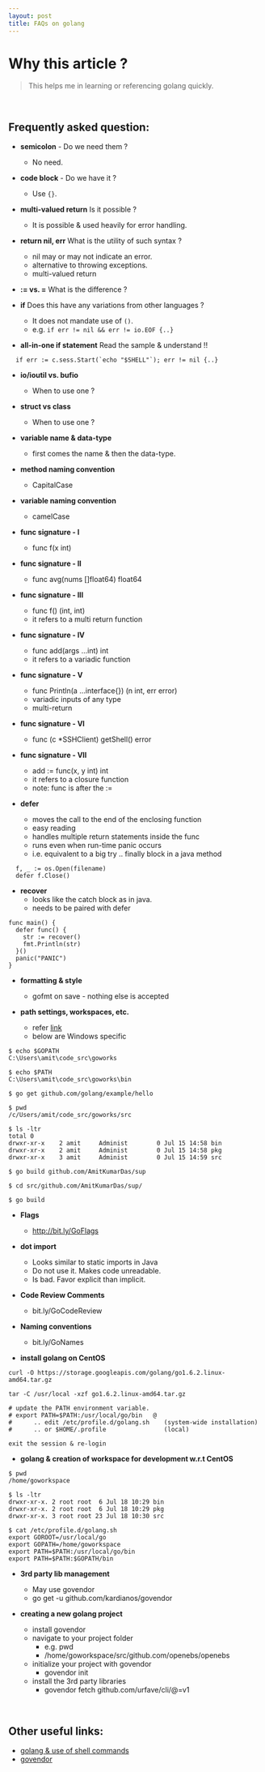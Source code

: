 ```yaml
---
layout: post
title: FAQs on golang
---
```


# Why this article ?

> This helps me in learning or referencing golang quickly.

<br />

## Frequently asked question:

- **semicolon** - Do we need them ?
  - No need.

- **code block** - Do we have it ?
  - Use ```{}```.

- **multi-valued return** Is it possible ?
  - It is possible & used heavily for error handling.

- **return nil, err** What is the utility of such syntax ?
  - nil may or may not indicate an error.
  - alternative to throwing exceptions.
  - multi-valued return

- **:= vs. =** What is the difference ?

- **if** Does this have any variations from other languages ?
  - It does not mandate use of ```()```.
  - e.g. ```if err != nil && err != io.EOF {..}```

- **all-in-one if statement** Read the sample & understand !!

```
  if err := c.sess.Start(`echo "$SHELL"`); err != nil {..}
```

- **io/ioutil vs. bufio**
  - When to use one ?

- **struct vs class**
  - When to use one ?

- **variable name & data-type**
  - first comes the name & then the data-type.

- **method naming convention**
  - CapitalCase

- **variable naming convention**
  - camelCase

- **func signature - I**
  - func f(x int)

- **func signature - II**
  - func avg(nums []float64) float64

- **func signature - III**
  - func f() (int, int)
  - it refers to a multi return function

- **func signature - IV**
  - func add(args ...int) int
  - it refers to a variadic function

- **func signature - V**
  - func Println(a ...interface{}) (n int, err error)
  - variadic inputs of any type
  - multi-return

- **func signature - VI**
  - func (c *SSHClient) getShell() error

- **func signature - VII**
  - add := func(x, y int) int
  - it refers to a closure function
  - note: func is after the :=

- **defer**
  - moves the call to the end of the enclosing function
  - easy reading
  - handles multiple return statements inside the func
  - runs even when run-time panic occurs
  - i.e. equivalent to a big try .. finally block in a java method

```    
  f, _ := os.Open(filename)
  defer f.Close()
```

- **recover**
  - looks like the catch block as in java.
  - needs to be paired with defer

```
func main() {
  defer func() {
    str := recover()
    fmt.Println(str)
  }()
  panic("PANIC")
}
```

- **formatting & style**
  - gofmt on save - nothing else is accepted

- **path settings, workspaces, etc.**
  - refer [link](https://golang.org/doc/code.html)
  - below are Windows specific

```
$ echo $GOPATH
C:\Users\amit\code_src\goworks

$ echo $PATH
C:\Users\amit\code_src\goworks\bin

$ go get github.com/golang/example/hello

$ pwd
/c/Users/amit/code_src/goworks/src

$ ls -ltr
total 0
drwxr-xr-x    2 amit     Administ        0 Jul 15 14:58 bin
drwxr-xr-x    2 amit     Administ        0 Jul 15 14:58 pkg
drwxr-xr-x    3 amit     Administ        0 Jul 15 14:59 src

$ go build github.com/AmitKumarDas/sup

$ cd src/github.com/AmitKumarDas/sup/

$ go build
```

- **Flags**
  - http://bit.ly/GoFlags

- **dot import**
  - Looks similar to static imports in Java
  - Do not use it. Makes code unreadable.
  - Is bad. Favor explicit than implicit.

- **Code Review Comments**
  - bit.ly/GoCodeReview

- **Naming conventions**
  - bit.ly/GoNames

- **install golang on CentOS**

```
curl -O https://storage.googleapis.com/golang/go1.6.2.linux-amd64.tar.gz

tar -C /usr/local -xzf go1.6.2.linux-amd64.tar.gz

# update the PATH environment variable.
# export PATH=$PATH:/usr/local/go/bin   @
#      .. edit /etc/profile.d/golang.sh    (system-wide installation)
#      .. or $HOME/.profile                (local)

exit the session & re-login
```

- **golang & creation of workspace for development w.r.t CentOS**

```
$ pwd
/home/goworkspace

$ ls -ltr
drwxr-xr-x. 2 root root  6 Jul 18 10:29 bin
drwxr-xr-x. 2 root root  6 Jul 18 10:29 pkg
drwxr-xr-x. 3 root root 23 Jul 18 10:30 src

$ cat /etc/profile.d/golang.sh
export GOROOT=/usr/local/go
export GOPATH=/home/goworkspace
export PATH=$PATH:/usr/local/go/bin
export PATH=$PATH:$GOPATH/bin
```

- **3rd party lib management**
  - May use govendor
  - go get -u github.com/kardianos/govendor

- **creating a new golang project**
  - install govendor
  - navigate to your project folder
    - e.g. pwd
    - /home/goworkspace/src/github.com/openebs/openebs
  - initialize your project with govendor
    - govendor init
  - install the 3rd party libraries
    - govendor fetch github.com/urfave/cli/@=v1

<br />

## Other useful links:

- [golang & use of shell commands](http://nathanleclaire.com/blog/2014/12/29/shelled-out-commands-in-golang/)
- [govendor](https://github.com/kardianos/govendor)
